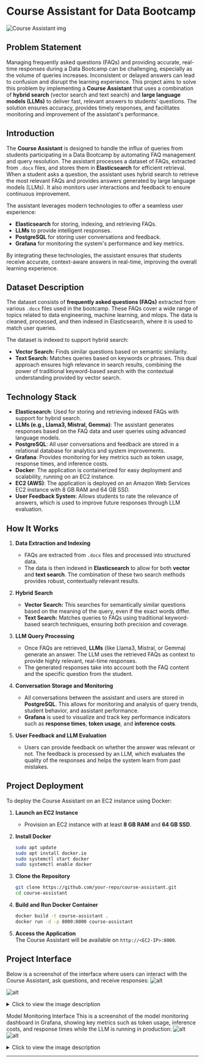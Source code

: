 # Course Assistant for Data Bootcamp

![Course Assistant img](https://github.com/Ajay263/QA_Chatbot/blob/main/img/logo.webp)

## Problem Statement
Managing frequently asked questions (FAQs) and providing accurate, real-time responses during a Data Bootcamp can be challenging, especially as the volume of queries increases. Inconsistent or delayed answers can lead to confusion and disrupt the learning experience. This project aims to solve this problem by implementing a **Course Assistant** that uses a combination of **hybrid search** (vector search and text search) and **large language models (LLMs)** to deliver fast, relevant answers to students' questions. The solution ensures accuracy, provides timely responses, and facilitates monitoring and improvement of the assistant's performance.

## Introduction
The **Course Assistant** is designed to handle the influx of queries from students participating in a Data Bootcamp by automating FAQ management and query resolution. The assistant processes a dataset of FAQs, extracted from `.docx` files, and stores them in **Elasticsearch** for efficient retrieval. When a student asks a question, the assistant uses hybrid search to retrieve the most relevant FAQs and provides answers generated by large language models (LLMs). It also monitors user interactions and feedback to ensure continuous improvement.

The assistant leverages modern technologies to offer a seamless user experience:
- **Elasticsearch** for storing, indexing, and retrieving FAQs.
- **LLMs** to provide intelligent responses.
- **PostgreSQL** for storing user conversations and feedback.
- **Grafana** for monitoring the system's performance and key metrics.

By integrating these technologies, the assistant ensures that students receive accurate, context-aware answers in real-time, improving the overall learning experience.

## Dataset Description
The dataset consists of **frequently asked questions (FAQs)** extracted from various `.docx` files used in the bootcamp. These FAQs cover a wide range of topics related to data engineering, machine learning, and mlops. The data is cleaned, processed, and then indexed in Elasticsearch, where it is used to match user queries.

The dataset is indexed to support hybrid search:
- **Vector Search:** Finds similar questions based on semantic similarity.
- **Text Search:** Matches queries based on keywords or phrases.
This dual approach ensures high relevance in search results, combining the power of traditional keyword-based search with the contextual understanding provided by vector search.

## Technology Stack
- **Elasticsearch**: Used for storing and retrieving indexed FAQs with support for hybrid search.
- **LLMs (e.g., Llama3, Mistral, Gemma)**: The assistant generates responses based on the FAQ data and user queries using advanced language models.
- **PostgreSQL**: All user conversations and feedback are stored in a relational database for analytics and system improvements.
- **Grafana**: Provides monitoring for key metrics such as token usage, response times, and inference costs.
- **Docker**: The application is containerized for easy deployment and scalability, running on an EC2 instance.
- **EC2 (AWS)**: The application is deployed on an Amazon Web Services EC2 instance with 8 GB RAM and 64 GB SSD.
- **User Feedback System**: Allows students to rate the relevance of answers, which is used to improve future responses through LLM evaluation.

## How It Works

1. **Data Extraction and Indexing**  
   - FAQs are extracted from `.docx` files and processed into structured data.
   - The data is then indexed in **Elasticsearch** to allow for both **vector** and **text search**. The combination of these two search methods provides robust, contextually relevant results.

2. **Hybrid Search**  
   - **Vector Search:** This searches for semantically similar questions based on the meaning of the query, even if the exact words differ.
   - **Text Search:** Matches queries to FAQs using traditional keyword-based search techniques, ensuring both precision and coverage.

3. **LLM Query Processing**  
   - Once FAQs are retrieved, **LLMs** (like Llama3, Mistral, or Gemma) generate an answer. The LLM uses the retrieved FAQs as context to provide highly relevant, real-time responses.
   - The generated responses take into account both the FAQ content and the specific question from the student.

4. **Conversation Storage and Monitoring**  
   - All conversations between the assistant and users are stored in **PostgreSQL**. This allows for monitoring and analysis of query trends, student behavior, and assistant performance.
   - **Grafana** is used to visualize and track key performance indicators such as **response times**, **token usage**, and **inference costs**.

5. **User Feedback and LLM Evaluation**  
   - Users can provide feedback on whether the answer was relevant or not. The feedback is processed by an LLM, which evaluates the quality of the responses and helps the system learn from past mistakes.


## Project Deployment
To deploy the Course Assistant on an EC2 instance using Docker:

1. **Launch an EC2 Instance**  
   - Provision an EC2 instance with at least **8 GB RAM** and **64 GB SSD**.

2. **Install Docker**  
   ```bash
   sudo apt update
   sudo apt install docker.io
   sudo systemctl start docker
   sudo systemctl enable docker
   ```

3. **Clone the Repository**  
   ```bash
   git clone https://github.com/your-repo/course-assistant.git
   cd course-assistant
   ```

4. **Build and Run Docker Container**  
   ```bash
   docker build -t course-assistant .
   docker run -d -p 8000:8000 course-assistant
   ```

5. **Access the Application**  
   The Course Assistant will be available on `http://<EC2-IP>:8000`.

## Project Interface
Below is a screenshot of the interface where users can interact with the Course Assistant, ask questions, and receive responses:
![alt](https://github.com/Ajay263/QA_Chatbot/blob/main/img/Grafana_dashboard_courseassistant1.png)

![alt](https://github.com/Ajay263/QA_Chatbot/blob/main/img/Grafana_dashboard_courseassistant2.png)

<details> <summary>Click to view the image description</summary> The interface should show: - A **chat interface** where students can ask questions. - Real-time **query response** using the LLM. - A section for **user feedback** on the answers. </details>

Model Monitoring Interface
This is a screenshot of the model monitoring dashboard in Grafana, showing key metrics such as token usage, inference costs, and response times while the LLM is running in production:
![alt](https://github.com/Ajay263/QA_Chatbot/blob/main/img/courseAssiatant_streamlit.png)
![alt](https://github.com/Ajay263/QA_Chatbot/blob/main/img/courseAssiatant_streamlit2.png)

<details> <summary>Click to view the image description</summary> The monitoring interface should show: - **Grafana Dashboard** tracking inference cost per query. - **Response time metrics** and **token usage** per session. - **Overall system health** including server load, memory usage, and container performance. </details>


---
